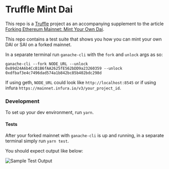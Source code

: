 # Truffle Mint Dai

This repo is a [Truffle](https://www.trufflesuite.com) project as an accompanying supplement to the article [Forking Ethereum Mainnet: Mint Your Own Dai](https://medium.com/ethereum-grid/forking-mainnet-for-an-easy-local-ethereum-developer-environment-d8b62a82b3f7).

This repo contains a test suite that shows you how you can mint your own DAI or SAI on a forked mainnet.

In a separate terminal run `ganache-cli` with the `fork` and `unlock` args as so:

`ganache-cli --fork NODE_URL --unlock 0x89d24A6b4CcB1B6fAA2625fE562bDD9a23260359 --unlock 0xdfbaf3e4c7496dad574a1b842bc85b402bdc298d`

If using geth, `NODE_URL` could look like `http://localhost:8545` or if using infura `https://mainnet.infura.io/v3/your_project_id`.

### Development

To set up your dev environment, run `yarn`.

#### Tests

After your forked mainnet with `ganache-cli` is up and running, in a separate terminal simply run `yarn test`.

You should expect output like below:

![Sample Test Output](https://i.imgur.com/f4Vwd77.png)
